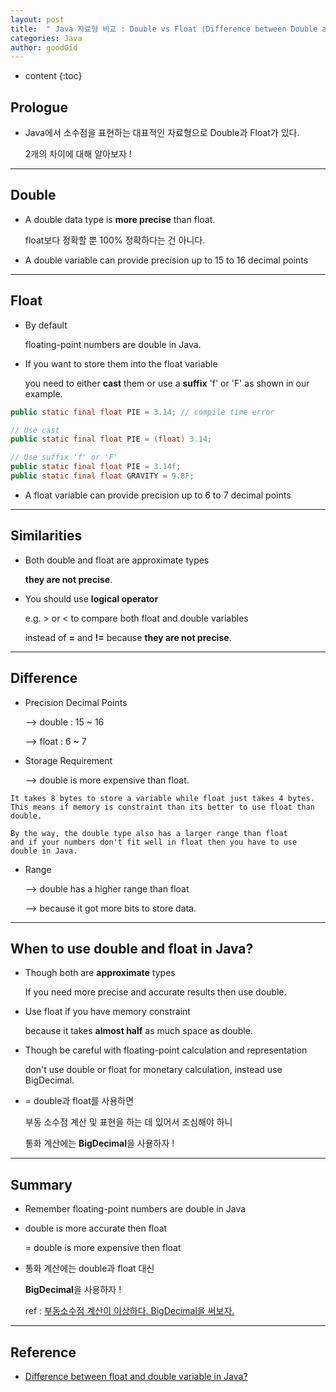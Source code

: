 ```yaml
---
layout: post
title:  " Java 자료형 비교 : Double vs Float (Difference between Double and Float) "
categories: Java
author: goodGid
---
```

* content
{:toc}

## Prologue

* Java에서 소수점을 표현하는 대표적인 자료형으로 Double과 Float가 있다.

  2개의 차이에 대해 알아보자 !





---

## Double

* A double data type is **more precise** than float. 

  float보다 정확할 뿐 100% 정확하다는 건 아니다.

* A double variable can provide precision up to 15 to 16 decimal points 


---

## Float

* By default 

  floating-point numbers are double in Java. 

* If you want to store them into the float variable

  you need to either **cast** them or use a **suffix** 'f' or 'F' as shown in our example.

``` java
public static final float PIE = 3.14; // compile time error

// Use cast
public static final float PIE = (float) 3.14;

// Use suffix 'f' or 'F'
public static final float PIE = 3.14f;
public static final float GRAVITY = 9.8F;
```

* A float variable can provide precision up to 6 to 7 decimal points 



---

## Similarities

* Both double and float are approximate types

  **they are not precise**.

* You should use **logical operator** 

  e.g. > or < to compare both float and double variables
  
  instead of **=** and **!=** because **they are not precise**.




---

## Difference

* Precision Decimal Points

  --> double : 15 ~ 16

  --> float : 6 ~ 7


* Storage Requirement

  --> double is more expensive than float.

```
It takes 8 bytes to store a variable while float just takes 4 bytes.
This means if memory is constraint than its better to use float than double.

By the way, the double type also has a larger range than float
and if your numbers don't fit well in float then you have to use double in Java.
```

* Range 

  --> double has a higher range than float
  
  --> because it got more bits to store data.




---

## When to use double and float in Java?

* Though both are **approximate** types 

  If you need more precise and accurate results then use double.

* Use float if you have memory constraint

  because it takes **almost half** as much space as double. 

* Though be careful with floating-point calculation and representation

  don't use double or float for monetary calculation, instead use BigDecimal.

* = double과 float를 사용하면

  부동 소수점 계산 및 표현을 하는 데 있어서 조심해야 하니
  
  통화 계산에는 **BigDecimal**을 사용하자 !

---


## Summary

* Remember floating-point numbers are double in Java

* double is more accurate then float

  = double is more expensive then float

* 통화 계산에는 double과 float 대신

  **BigDecimal**을 사용하자 !

  ref : [부동소수점 계산이 이상하다. BigDecimal을 써보자.](https://m.blog.naver.com/PostView.nhn?blogId=peap18&logNo=221340157353&proxyReferer=http:%2F%2Fblog.naver.com%2Fpeap18%2F221340157353)


---

## Reference

* [Difference between float and double variable in Java?](https://javarevisited.blogspot.com/2016/05/difference-between-float-and-double-in-java.html#axzz6nkcKrLz4)